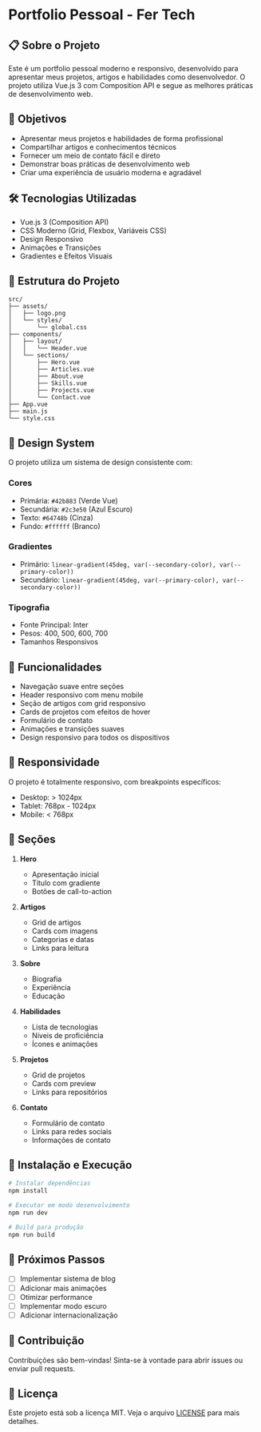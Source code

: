 # Portfolio Pessoal - Fer Tech

## 📋 Sobre o Projeto
Este é um portfolio pessoal moderno e responsivo, desenvolvido para apresentar meus projetos, artigos e habilidades como desenvolvedor. O projeto utiliza Vue.js 3 com Composition API e segue as melhores práticas de desenvolvimento web.

## 🎯 Objetivos
- Apresentar meus projetos e habilidades de forma profissional
- Compartilhar artigos e conhecimentos técnicos
- Fornecer um meio de contato fácil e direto
- Demonstrar boas práticas de desenvolvimento web
- Criar uma experiência de usuário moderna e agradável

## 🛠️ Tecnologias Utilizadas
- Vue.js 3 (Composition API)
- CSS Moderno (Grid, Flexbox, Variáveis CSS)
- Design Responsivo
- Animações e Transições
- Gradientes e Efeitos Visuais

## 📁 Estrutura do Projeto
```
src/
├── assets/
│   ├── logo.png
│   └── styles/
│       └── global.css
├── components/
│   ├── layout/
│   │   └── Header.vue
│   └── sections/
│       ├── Hero.vue
│       ├── Articles.vue
│       ├── About.vue
│       ├── Skills.vue
│       ├── Projects.vue
│       └── Contact.vue
├── App.vue
├── main.js
└── style.css
```

## 🎨 Design System
O projeto utiliza um sistema de design consistente com:

### Cores
- Primária: `#42b883` (Verde Vue)
- Secundária: `#2c3e50` (Azul Escuro)
- Texto: `#64748b` (Cinza)
- Fundo: `#ffffff` (Branco)

### Gradientes
- Primário: `linear-gradient(45deg, var(--secondary-color), var(--primary-color))`
- Secundário: `linear-gradient(45deg, var(--primary-color), var(--secondary-color))`

### Tipografia
- Fonte Principal: Inter
- Pesos: 400, 500, 600, 700
- Tamanhos Responsivos

## 🚀 Funcionalidades
- Navegação suave entre seções
- Header responsivo com menu mobile
- Seção de artigos com grid responsivo
- Cards de projetos com efeitos de hover
- Formulário de contato
- Animações e transições suaves
- Design responsivo para todos os dispositivos

## 📱 Responsividade
O projeto é totalmente responsivo, com breakpoints específicos:
- Desktop: > 1024px
- Tablet: 768px - 1024px
- Mobile: < 768px

## 🎯 Seções
1. **Hero**
   - Apresentação inicial
   - Título com gradiente
   - Botões de call-to-action

2. **Artigos**
   - Grid de artigos
   - Cards com imagens
   - Categorias e datas
   - Links para leitura

3. **Sobre**
   - Biografia
   - Experiência
   - Educação

4. **Habilidades**
   - Lista de tecnologias
   - Níveis de proficiência
   - Ícones e animações

5. **Projetos**
   - Grid de projetos
   - Cards com preview
   - Links para repositórios

6. **Contato**
   - Formulário de contato
   - Links para redes sociais
   - Informações de contato

## 🔧 Instalação e Execução
```bash
# Instalar dependências
npm install

# Executar em modo desenvolvimento
npm run dev

# Build para produção
npm run build
```

## 📝 Próximos Passos
- [ ] Implementar sistema de blog
- [ ] Adicionar mais animações
- [ ] Otimizar performance
- [ ] Implementar modo escuro
- [ ] Adicionar internacionalização

## 🤝 Contribuição
Contribuições são bem-vindas! Sinta-se à vontade para abrir issues ou enviar pull requests.

## 📄 Licença
Este projeto está sob a licença MIT. Veja o arquivo [LICENSE](LICENSE) para mais detalhes.
